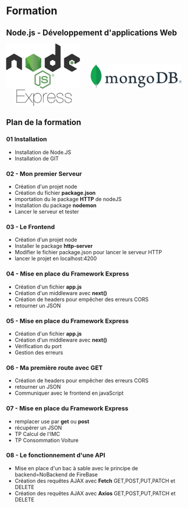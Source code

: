 
# Formation 
## Node.js - Développement d'applications Web
<img src="./img/node.svg" width="200">&nbsp;&nbsp;&nbsp;&nbsp;&nbsp;&nbsp;&nbsp;<img src="./img/mongo.svg" width="250">&nbsp;&nbsp;&nbsp;&nbsp;&nbsp;&nbsp;&nbsp;<img src="./img/express.svg" width="150">   

## Plan de la formation

### 01 Installation 
- Installation de Node.JS
- Installation de GIT

### 02 - Mon premier Serveur
- Création d'un projet node
- Création du fichier **package.json**
- importation du le package **HTTP** de nodeJS
- Installation du package **nodemon**
- Lancer le serveur et tester

### 03 - Le Frontend
- Création d'un projet node
- Installer le package **http-server**
- Modifier le fichier package.json pour lancer le serveur HTTP
- lancer le projet en localhost:4200

### 04 - Mise en place du Framework Express
- Création d'un fichier **app.js**
- Création d'un middleware avec **next()**
- Création de headers pour empêcher des erreurs CORS
- retourner un JSON

### 05 - Mise en place du Framework Express
- Création d'un fichier **app.js**
- Création d'un middleware avec **next()**
- Vérification du port
- Gestion des erreurs

### 06 - Ma première route avec GET
- Création de headers pour empêcher des erreurs CORS
- retourner un JSON
- Communiquer  avec le frontend en javaScript

### 07 - Mise en place du Framework Express
- remplacer use par **get** ou **post**
- récupérer un JSON
- TP Calcul de l'IMC
- TP Consommation Voiture 

### 08 - Le fonctionnement d'une API
- Mise en place d'un bac à sable avec le principe de backend=NoBackend de FireBase
- Création des requêtes AJAX avec **Fetch** GET,POST,PUT,PATCH et DELETE
- Création des requêtes AJAX avec **Axios** GET,POST,PUT,PATCH et DELETE
